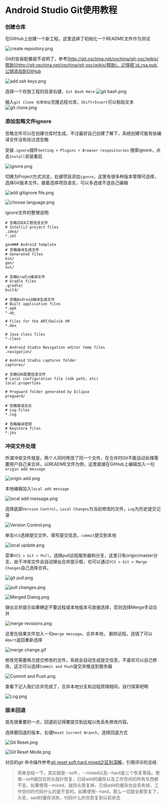 # Android Studio Git使用教程

### 创建仓库

在GitHub上创建一个新工程，这里选择了初始化一个README文件作为测试

![create repostory.png](http://upload-images.jianshu.io/upload_images/1845254-8b2a663ad9605ec6.png?imageMogr2/auto-orient/strip|imageView2/2/w/1240)

Git的安装配置就不说明了，参考[http://git.oschina.net/oschina/git-osc/wikis/帮助](http://git.oschina.net/oschina/git-osc/wikis/帮助)，记得把`id_rsa.pub`公钥添加到GitHub

![add ssh keys.png](http://upload-images.jianshu.io/upload_images/1845254-813f99433440e003.png?imageMogr2/auto-orient/strip|imageView2/2/w/1240)

选择一个存放工程的目录右键，`Git Bash Here` ![git bash.png](http://upload-images.jianshu.io/upload_images/1845254-0a9212d3d17ef9e0.png?imageMogr2/auto-orient/strip|imageView2/2/w/1240)

输入`git clone 仓库地址`克隆远程仓库，`Shift+Insert`可以粘贴文本 ![git clone.png](http://upload-images.jianshu.io/upload_images/1845254-53d7b042a66fabe2.png?imageMogr2/auto-orient/strip|imageView2/2/w/1240)

### 添加忽略文件ignore

忽略文件可以在创建仓库时生成，不过最好自己创建了解下，系统创建可能有些编译文件没有给过滤忽略

安装`.ignore`插件`Setting > Plugins > Browser respositories` 搜索ignore，点击`Install`安装重启

![ignore.png](http://upload-images.jianshu.io/upload_images/1845254-e056bd3066952f27.png?imageMogr2/auto-orient/strip|imageView2/2/w/1240)

切换为Project方式浏览，右键项目添加`igonre`，这里有很多种版本管理可选择，选择Git版本文件，接着选择项目语言，可以多选或不选自己编辑

![add gitignore file.png](http://upload-images.jianshu.io/upload_images/1845254-28879902889bedb0.png?imageMogr2/auto-orient/strip|imageView2/2/w/1240)

![choose language.png](http://upload-images.jianshu.io/upload_images/1845254-5d21e2c644afadf4.png?imageMogr2/auto-orient/strip|imageView2/2/w/1240)

ignore文件的整理说明

```text
# 忽略IDEA工程信息文件
# IntelliJ project files
.idea/
*.iml

gen### Android template
# 忽略编译生成文件
# Generated files
bin/
gen/
out/

# 忽略Gradle编译文件
# Gradle files
.gradle/
build/

# 忽略Android编译生成文件
# Built application files
*.apk
*.ap_

# Files for the ART/Dalvik VM
*.dex

# Java class files
*.class

# Android Studio Navigation editor temp files
.navigation/

# Android Studio captures folder
captures/

# 忽略SDK配置信息文件
# Local configuration file (sdk path, etc)
local.properties

# Proguard folder generated by Eclipse
proguard/

# 忽略错误日志
# Log Files
*.log

# 忽略编译密钥
# Keystore files
*.jks
```

### 冲突文件处理

所谓冲突文件就是，两个人同时修改了同一个文件，在合并时Git不能自动处理需要用户自己来合并。以README文件为例，这里直接在GitHub上编辑加入一句`origin add message`

![origin add.png](http://upload-images.jianshu.io/upload_images/1845254-fc8ceed34cb012fc.png?imageMogr2/auto-orient/strip|imageView2/2/w/1240)

本地编辑加入`local add message`

![local add message.png](http://upload-images.jianshu.io/upload_images/1845254-606d577eefb5e8da.png?imageMogr2/auto-orient/strip|imageView2/2/w/1240)

选择底部`Version Control`，`Local Changes`为当前修改的文件，`Log`为历史提交记录

![Version Control.png](http://upload-images.jianshu.io/upload_images/1845254-65c82164ab5c5135.png?imageMogr2/auto-orient/strip|imageView2/2/w/1240)

单击`VCS`选择提交文件，填写提交信息，`commit`提交到本地

![local update.png](http://upload-images.jianshu.io/upload_images/1845254-164635e3132b833b.png?imageMogr2/auto-orient/strip|imageView2/2/w/1240)

菜单`VCS > Git > Pull`，选择pull远程服务器和分支，这里只有origin/master分支，由于冲突文件会自动弹出合并提示框，也可以通过`VCS > Git > Marge Changes`自己选择合并。

![git pull.png](http://upload-images.jianshu.io/upload_images/1845254-2561e3e110dd87b0.png?imageMogr2/auto-orient/strip|imageView2/2/w/1240)

![pull changes.png](http://upload-images.jianshu.io/upload_images/1845254-75151b4db96f3212.png?imageMogr2/auto-orient/strip|imageView2/2/w/1240)

![Merged Dialog.png](http://upload-images.jianshu.io/upload_images/1845254-865c07e39d576345.png?imageMogr2/auto-orient/strip|imageView2/2/w/1240)

弹出合并提示如果确定不要远程或本地版本可直接选择，否则选择Merge手动合并

![merge revisions.png](http://upload-images.jianshu.io/upload_images/1845254-ffe285eb7b964d46.png?imageMogr2/auto-orient/strip|imageView2/2/w/1240)

这里在结果文件加入一句`merge message`，合并本地， 删除远程，选错了可以`Abort`返回重新选择

![merge change.gif](http://upload-images.jianshu.io/upload_images/1845254-2372c55442ee6aa9.gif?imageMogr2/auto-orient/strip)

修改完需要再次提交修改的文件，系统会自动生成提交信息，不喜欢可以自己修改，这次可以选择`Commit and Push`提交并推送到服务器

![Commit and Push.png](http://upload-images.jianshu.io/upload_images/1845254-d064f1fd0314ec56.png?imageMogr2/auto-orient/strip|imageView2/2/w/1240)

查看下记入我们合并完成了，合并本地分支和远程原理相同，自行探索吧啊

![Log.png](http://upload-images.jianshu.io/upload_images/1845254-e7a4cee143203895.png?imageMogr2/auto-orient/strip|imageView2/2/w/1240)

### 版本回退

首先很重要的一点，回退前记得要提交到远程以免丢失修改内容。

选择要回退的版本，右键`Reset Current Branch`，选择回退方式

![Git Reset.png](http://upload-images.jianshu.io/upload_images/1845254-fb5f4a07289db355.png?imageMogr2/auto-orient/strip|imageView2/2/w/1240)

![Git Reset Mode.png](http://upload-images.jianshu.io/upload_images/1845254-0e35f57da7c5d833.png?imageMogr2/auto-orient/strip|imageView2/2/w/1240)

对应的git 命令操作参考[git reset soft,hard,mixed之区别深解](http://www.cnblogs.com/kidsitcn/p/4513297.html)，引用评论的总结

> 简单总结一下，其实就是--soft 、--mixed以及--hard是三个恢复等级。使用--soft就仅仅将头指针恢复，已经add的缓存以及工作空间的所有东西都不变。如果使用--mixed，就将头恢复掉，已经add的缓存也会丢失掉，工作空间的代码什么的是不变的。如果使用--hard，那么一切就全都恢复了，头变，aad的缓存消失，代码什么的也恢复到以前状态



